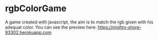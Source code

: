 # rgbColorGame
A game created with javascript, the aim is to match the rgb given with his adequat color.
You can see the preview here: https://mighty-shore-93302.herokuapp.com
